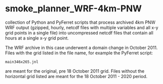 # smoke_planner_WRF-4km-PNW

collection of Python and PyFerret scripts that process archived 4km PNW WRF output (gzipped, hourly, netcdf files with multiple variables and all x-y grid points
in a single file) into uncompressed netcdf files that contain all hours at a single x-y grid point.

The WRF archive in this case underwent a domain change in October 2011.  Files with the grid listed in the file name, for example the PyFerret script:

`main346x265.jnl`

are meant for the original, pre 18 October 2011 grid.  Files without the horizontal grid listed are meant for the 18 October 2011 - 2020 period.
